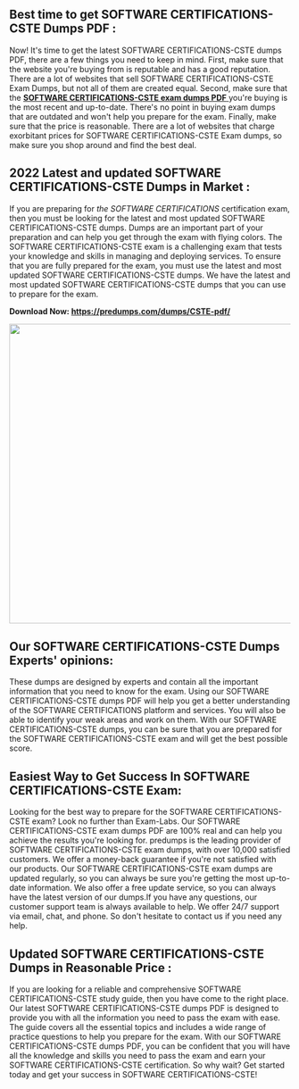 <h2>Best time to get SOFTWARE CERTIFICATIONS-CSTE Dumps PDF :</h2>
<p>Now! It's time to get the latest SOFTWARE CERTIFICATIONS-CSTE dumps PDF, there are a few things you need to keep in mind. First, make sure that the website you're buying from is reputable and has a good reputation. There are a lot of websites that sell SOFTWARE CERTIFICATIONS-CSTE Exam Dumps, but not all of them are created equal. Second, make sure that the <a href="https://predumps.com/dumps/CSTE-pdf/"><strong>SOFTWARE CERTIFICATIONS-CSTE exam dumps PDF</strong> </a>you're buying is the most recent and up-to-date. There's no point in buying exam dumps that are outdated and won't help you prepare for the exam. Finally, make sure that the price is reasonable. There are a lot of websites that charge exorbitant prices for SOFTWARE CERTIFICATIONS-CSTE Exam dumps, so make sure you shop around and find the best deal.</p>
<h2>2022 Latest and updated SOFTWARE CERTIFICATIONS-CSTE Dumps in Market :</h2>
<p>If you are preparing for <em>the SOFTWARE CERTIFICATIONS </em>certification exam, then you must be looking for the latest and most updated SOFTWARE CERTIFICATIONS-CSTE dumps. Dumps are an important part of your preparation and can help you get through the exam with flying colors. The SOFTWARE CERTIFICATIONS-CSTE exam is a challenging exam that tests your knowledge and skills in managing and deploying services. To ensure that you are fully prepared for the exam, you must use the latest and most updated SOFTWARE CERTIFICATIONS-CSTE dumps. We have the latest and most updated SOFTWARE CERTIFICATIONS-CSTE dumps that you can use to prepare for the exam.</p>
<p><strong>Download Now:&nbsp;<a href="https://predumps.com/dumps/CSTE-pdf/">https://predumps.com/dumps/CSTE-pdf/</a></strong></p>
<p><strong><img src="https://i.ibb.co/m0K1qY8/predumps.png" alt="" width="640" height="537" /></strong></p>
<h2>Our SOFTWARE CERTIFICATIONS-CSTE Dumps Experts' opinions:</h2>
<p>These dumps are designed by experts and contain all the important information that you need to know for the exam. Using our SOFTWARE CERTIFICATIONS-CSTE dumps PDF will help you get a better understanding of the SOFTWARE CERTIFICATIONS platform and services. You will also be able to identify your weak areas and work on them. With our SOFTWARE CERTIFICATIONS-CSTE dumps, you can be sure that you are prepared for the SOFTWARE CERTIFICATIONS-CSTE exam and will get the best possible score.</p>
<h2>Easiest Way to Get Success In SOFTWARE CERTIFICATIONS-CSTE Exam:</h2>
<p>Looking for the best way to prepare for the SOFTWARE CERTIFICATIONS-CSTE exam? Look no further than Exam-Labs. Our SOFTWARE CERTIFICATIONS-CSTE exam dumps PDF are 100% real and can help you achieve the results you're looking for. predumps is the leading provider of SOFTWARE CERTIFICATIONS-CSTE exam dumps, with over 10,000 satisfied customers. We offer a money-back guarantee if you're not satisfied with our products. Our SOFTWARE CERTIFICATIONS-CSTE exam dumps are updated regularly, so you can always be sure you're getting the most up-to-date information. We also offer a free update service, so you can always have the latest version of our dumps.If you have any questions, our customer support team is always available to help. We offer 24/7 support via email, chat, and phone. So don't hesitate to contact us if you need any help.</p>
<h2>Updated SOFTWARE CERTIFICATIONS-CSTE Dumps in Reasonable Price :</h2>
<p>If you are looking for a reliable and comprehensive SOFTWARE CERTIFICATIONS-CSTE study guide, then you have come to the right place. Our latest SOFTWARE CERTIFICATIONS-CSTE dumps PDF is designed to provide you with all the information you need to pass the exam with ease. The guide covers all the essential topics and includes a wide range of practice questions to help you prepare for the exam. With our SOFTWARE CERTIFICATIONS-CSTE dumps PDF, you can be confident that you will have all the knowledge and skills you need to pass the exam and earn your SOFTWARE CERTIFICATIONS-CSTE certification. So why wait? Get started today and get your success in SOFTWARE CERTIFICATIONS-CSTE!</p>
<p>&nbsp;</p>
<p>&nbsp;</p>
